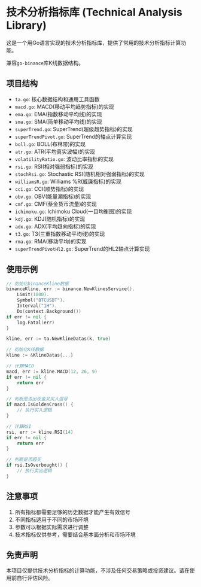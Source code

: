 # 技术分析指标库 (Technical Analysis Library)

这是一个用Go语言实现的技术分析指标库，提供了常用的技术分析指标计算功能。

兼容`go-binance`库K线数据结构。

## 项目结构

- `ta.go`: 核心数据结构和通用工具函数
- `macd.go`: MACD(移动平均趋势指标)的实现
- `ema.go`: EMA(指数移动平均线)的实现
- `sma.go`: SMA(简单移动平均线)的实现
- `superTrend.go`: SuperTrend(超级趋势指标)的实现
- `superTrendPivot.go`: SuperTrend的轴点计算实现
- `boll.go`: BOLL(布林带)的实现
- `atr.go`: ATR(平均真实波幅)的实现
- `volatilityRatio.go`: 波动比率指标的实现
- `rsi.go`: RSI(相对强弱指标)的实现
- `stochRsi.go`: Stochastic RSI(随机相对强弱指标)的实现
- `williamsR.go`: Williams %R(威廉指标)的实现
- `cci.go`: CCI(顺势指标)的实现
- `obv.go`: OBV(能量潮指标)的实现
- `cmf.go`: CMF(蔡金货币流量)的实现
- `ichimoku.go`: Ichimoku Cloud(一目均衡图)的实现
- `kdj.go`: KDJ(随机指标)的实现
- `adx.go`: ADX(平均趋向指标)的实现
- `t3.go`: T3(三重指数移动平均线)的实现
- `rma.go`: RMA(移动平均)的实现
- `superTrendPivotHl2.go`: SuperTrend的HL2轴点计算实现


## 使用示例

```go
// 初始化binanceKline数据
binanceKline, err := binance.NewKlinesService().
    Limit(1000).
    Symbol("BTCUSDT").
    Interval("1H").
    Do(context.Background())
if err != nil {
    log.Fatal(err)
}

kline, err := ta.NewKlineDatas(k, true)

// 初始化K线数据
kline := &KlineDatas{...}

// 计算MACD
macd, err := kline.MACD(12, 26, 9)
if err != nil {
    return err
}

// 判断是否出现金叉买入信号
if macd.IsGoldenCross() {
    // 执行买入逻辑
}

// 计算RSI
rsi, err := kline.RSI(14)
if err != nil {
    return err
}

// 判断是否超买
if rsi.IsOverbought() {
    // 执行卖出逻辑
}
```

## 注意事项

1. 所有指标都需要足够的历史数据才能产生有效信号
2. 不同指标适用于不同的市场环境
3. 参数可以根据实际需求进行调整
4. 技术指标仅供参考，需要结合基本面分析和市场环境

## 免责声明

本项目仅提供技术分析指标的计算功能，不涉及任何交易策略或投资建议。请在使用前自行评估风险。
